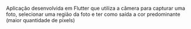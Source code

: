Aplicação desenvolvida em Flutter que utiliza a câmera para capturar uma foto, selecionar uma região da foto e ter como saída a cor predominante (maior quantidade de pixels)
